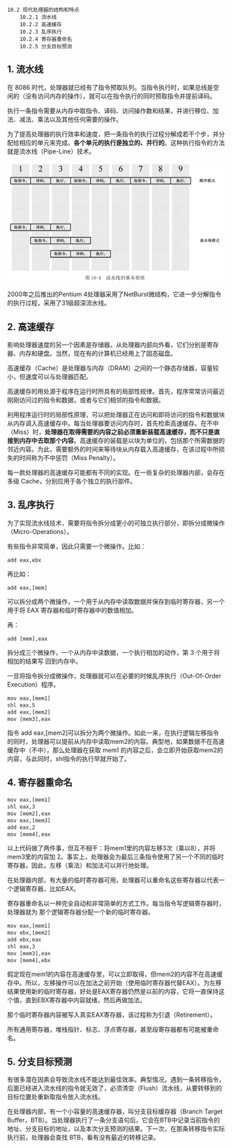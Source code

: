 ```
10.2 现代处理器的结构和特点
    10.2.1 流水线
    10.2.2 高速缓存
    10.2.3 乱序执行
    10.2.4 寄存器重命名
    10.2.5 分支目标预测
```

## 1. 流水线

在 8086 时代，处理器就已经有了指令预取队列。当指令执行时，如果总线是空闲的（没有访问内存的操作），就可以在指令执行的同时预取指令并提前译码。

执行一条指令需要从内存中取指令、译码、访问操作数和结果，并进行移位、加法、减法、乘法以及其他任何需要的操作。

为了提高处理器的执行效率和速度，把一条指令的执行过程分解成若干个步，并分配给相应的单元来完成。**各个单元的执行是独立的、并行的**。这种执行指令的方法就是流水线（Pipe-Line）技术。

![config](images/4.png)

2000年之后推出的Pentium 4处理器采用了NetBurst微结构，它进一步分解指令的执行过程，采用了31级超深流水线。

## 2. 高速缓存

影响处理器速度的另一个因素是存储器。从处理器内部向外看，它们分别是寄存器、内存和硬盘。当然，现在有的计算机已经用上了固态磁盘。

高速缓存（Cache）是处理器与内存（DRAM）之间的一个静态存储器，容量较小，但速度可以与处理器匹配。

高速缓存的用处源于程序在运行时所具有的局部性规律。首先，程序常常访问最近刚刚访问过的指令和数据，或者与它们相邻的指令和数据。

利用程序运行时的局部性原理，可以把处理器正在访问和即将访问的指令和数据块从内存调入高速缓存中。每当处理器要访问内存时，首先检索高速缓存。在不中（Miss）时，**处理器在取得需要的内容之前必须重新装载高速缓存，而不只是直接到内存中去取那个内容**。高速缓存的装载是以块为单位的，包括那个所需数据的邻近内容。为此，需要额外的时间来等待块从内存载入高速缓存，在该过程中所损失的时间称为不中惩罚（Miss Penalty）。

每一款处理器的高速缓存可能都有不同的实现。在一些复杂的处理器内部，会存在多级 Cache，分别应用于各个独立的执行部件。

## 3. 乱序执行

为了实现流水线技术，需要将指令拆分成更小的可独立执行部分，即拆分成微操作（Micro-Operations）。

有些指令非常简单，因此只需要一个微操作。比如：

```
add eax,ebx
```

再比如：

```
add eax,[mem]
```

可以拆分成两个微操作，一个用于从内存中读取数据并保存到临时寄存器，另一个用于将 EAX 寄存器和临时寄存器中的数值相加。

再：

```
add [mem],eax
```

拆分成三个微操作，一个从内存中读数据，一个执行相加的动作，第 3 个用于将相加的结果写
回到内存中。

一旦将指令拆分成微操作，处理器就可以在必要的时候乱序执行（Out-Of-Order Execution）程序。

```
mov eax,[mem1]
shl eax,5
add eax,[mem2]
mov [mem3],eax
```

指令 add eax,[mem2]可以拆分为两个微操作。如此一来，在执行逻辑左移指令的同时，处理器可以提前从内存中读取mem2的内容。典型地，如果数据不在高速缓存中（不中），那么处理器在获取 mem1 的内容之后，会立即开始获取mem2的内容，与此同时，shl指令的执行早就开始了。

## 4. 寄存器重命名

```
mov eax,[mem1]
shl eax,3
mov [mem2],eax
mov eax,[mem3]
add eax,2
mov [mem4],eax
```

以上代码做了两件事，但互不相干：将mem1里的内容左移3次（乘以8），并将mem3里的内容加 2。事实上，处理器会为最后三条指令使用了另一个不同的临时寄存器，因此，左移（乘法）和加法可以并行地处理。

在处理器内部，有大量的临时寄存器可用，处理器可以重命名这些寄存器以代表一个逻辑寄存器，比如EAX。

寄存器重命名以一种完全自动和非常简单的方式工作。每当指令写逻辑寄存器时，处理器就为
那个逻辑寄存器分配一个新的临时寄存器。

```
mov eax,[mem1]
mov ebx,[mem2]
add ebx,eax
shl eax,3
mov [mem3],eax
mov [mem4],ebx
```

假定现在mem1的内容在高速缓存里，可以立即取得，但mem2的内容不在高速缓存中。所以，左移操作可以在加法之前开始（使用临时寄存器代替EAX）。为左移结果使用新的临时寄存器，好处是EAX寄存器仍然是以前的内容，它将一直保持这个值，直到EBX寄存器中内容就绪，然后再做加法。

那个临时寄存器内容被写入真实EAX寄存器，该过程称为引退（Retirement）。

所有通用寄存器，堆栈指针、标志、浮点寄存器，甚至段寄存器都有可能被重命名。

## 5. 分支目标预测

有很多潜在因素会导致流水线不能达到最佳效率。典型情况，遇到一条转移指令，后面已经进入流水线的指令就无效了，必须清空（Flush）流水线，从要转移到的目标位置处重新取指令放入流水线。

在处理器内部，有一个小容量的高速缓存器，叫分支目标缓存器（Branch Target Buffer，BTB）。当处理器执行了一条分支语句后，它会在BTB中记录当前指令的地址、分支目标的地址，以及本次分支预测的结果。下一次，在那条转移指令实际执行前，处理器会查找 BTB，看有没有最近的转移记录。